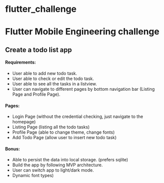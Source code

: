 # flutter_challenge

# Flutter Mobile Engineering challenge

## Create a todo list app

#### Requirements:
- User able to add new todo task.
- User able to check or edit the todo task.
- User able to see all the tasks in a listview.
- User can navigate to different pages by bottom navigation bar (Listing Page and Profile Page).

#### Pages:
- Login Page (without the credential checking, just navigate to the homepage)
- Listing Page (listing all the todo tasks)
- Profile Page (able to change theme, change fonts)
- Add Todo Page (allow user to insert new todo task)

#### Bonus:
- Able to persist the data into local storage. (prefers sqlite)
- Build the app by following MVP architecture.
- User can switch app to light/dark mode.
- Dynamic font types)

